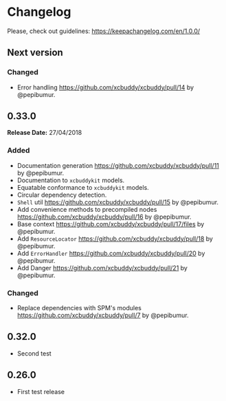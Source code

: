 # Changelog

Please, check out guidelines: https://keepachangelog.com/en/1.0.0/

## Next version

### Changed

* Error handling https://github.com/xcbuddy/xcbuddy/pull/14 by @pepibumur.

## 0.33.0

**Release Date:** 27/04/2018

### Added

* Documentation generation https://github.com/xcbuddy/xcbuddy/pull/11 by @pepibumur.
* Documentation to `xcbuddykit` models.
* Equatable conformance to `xcbuddykit` models.
* Circular dependency detection.
* `Shell` util https://github.com/xcbuddy/xcbuddy/pull/15 by @pepibumur.
* Add convenience methods to precompiled nodes https://github.com/xcbuddy/xcbuddy/pull/16 by @pepibumur.
* Base context https://github.com/xcbuddy/xcbuddy/pull/17/files by @pepibumur.
* Add `ResourceLocator` https://github.com/xcbuddy/xcbuddy/pull/18 by @pepibumur.
* Add `ErrorHandler` https://github.com/xcbuddy/xcbuddy/pull/20 by @pepibumur.
* Add Danger https://github.com/xcbuddy/xcbuddy/pull/21 by @pepibumur.

### Changed

* Replace dependencies with SPM's modules https://github.com/xcbuddy/xcbuddy/pull/7 by @pepibumur.

## 0.32.0

* Second test

## 0.26.0

* First test release
